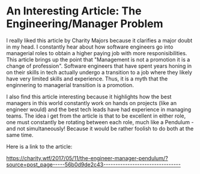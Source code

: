 

# An Interesting Article: The Engineering/Manager Problem

I really liked this article by Charity Majors because it clarifies a major doubt in my head. I constantly hear about how software engineers go into managerial roles to obtain a higher paying job with more responisibilities. This article brings up the point that "Management is not a promotion it is a change of profession". Software engineers that have spent years honing in on their skills in tech actually undergo a transition to a job where they likely have very limited skills and experience. Thus, it is a myth that the enginnering to managerial transition is a promotion.

I also find this article interesting because it highlights how the best managers in this world constantly work on hands on projects (like an engineer would) and the best tech leads have had experience in managing teams. The idea i get from the article is that to be excellent in either role, one must constantly be rotating between each role, much like a Pendulum - and not simultaneously! Because it would be rather foolish to do both at the same time.

Here is a link to the article:

https://charity.wtf/2017/05/11/the-engineer-manager-pendulum/?source=post_page-----56b0d9de2c43--------------------------------



